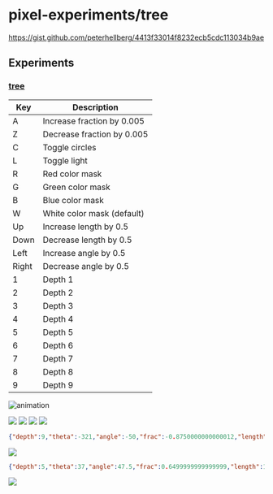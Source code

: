 # pixel-experiments/tree

https://gist.github.com/peterhellberg/4413f33014f8232ecb5cdc113034b9ae

## Experiments

### [tree](/tree/tree.go)

| Key   | Description                |
|-------|----------------------------|
| A     | Increase fraction by 0.005 |
| Z     | Decrease fraction by 0.005 |
| C     | Toggle circles             |
| L     | Toggle light               |
| R     | Red color mask             |
| G     | Green color mask           |
| B     | Blue color mask            |
| W     | White color mask (default) |
| Up    | Increase length by 0.5     |
| Down  | Decrease length by 0.5     |
| Left  | Increase angle by 0.5      |
| Right | Decrease angle by 0.5      |
| 1     | Depth 1                    |
| 2     | Depth 2                    |
| 3     | Depth 3                    |
| 4     | Depth 4                    |
| 5     | Depth 5                    |
| 6     | Depth 6                    |
| 7     | Depth 7                    |
| 8     | Depth 8                    |
| 9     | Depth 9                    |

![animation](https://user-images.githubusercontent.com/565124/29730798-1aae495c-89e2-11e7-8071-3359f3c74088.gif)

![](https://user-images.githubusercontent.com/565124/29733012-84136aa4-89eb-11e7-98a7-7f60b7ba6399.png)
![](https://user-images.githubusercontent.com/565124/29733017-87751a62-89eb-11e7-8044-c2f0c52e5034.png)
![](https://user-images.githubusercontent.com/565124/29733021-8a9efd70-89eb-11e7-86a2-9bff6dfc99ee.png)
![](https://user-images.githubusercontent.com/565124/29733023-8ca77d9a-89eb-11e7-99c0-b036ded67336.png)

```json
{"depth":9,"theta":-321,"angle":-50,"frac":-0.8750000000000012,"length":369,"mask":{"R":128,"G":128,"B":255,"A":255},"circles":true}
```
![](https://user-images.githubusercontent.com/565124/29735357-ad33db96-89f8-11e7-88f0-087dba0a2a87.png)

```json
{"depth":5,"theta":37,"angle":47.5,"frac":0.6499999999999999,"length":155,"mask":{"R":255,"G":128,"B":128,"A":255},"circles":false}
```
![](https://user-images.githubusercontent.com/565124/29735431-36e99682-89f9-11e7-9027-99a0f06b0ff1.png)
